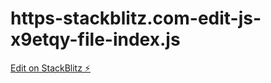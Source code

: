# https-stackblitz.com-edit-js-x9etqy-file-index.js

[Edit on StackBlitz ⚡️](https://stackblitz.com/edit/https-stackblitz-comeditjs-x9etqy-fileindex-js-sbha3p)